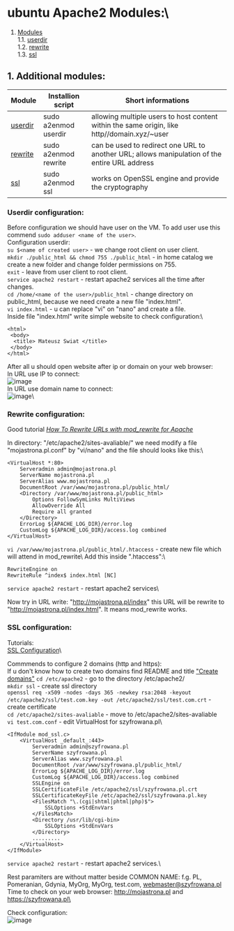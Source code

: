 # ubuntu Apache2 Modules:\
1. [Modules](#modules)\
1.1. [userdir](#userdir)\
1.2. [rewrite](#rewrite)\
1.3. [ssl](#ssl)

## 1. Additional modules: <a name="modules"></a>

| Module   | Installion script       | Short informations |
|---------|----------------------|-------------------|
| [userdir](#userdir) | sudo a2enmod userdir |      allowing multiple users to host content within the same origin, like http//domain.xyz/~user             |
| [rewrite](#rewrite) | sudo a2enmod rewrite |     can be used to redirect one URL to another URL; allows manipulation of the entire URL address     | 
| [ssl](#ssl)     | sudo a2enmod ssl     |           works on OpenSSL engine and provide the cryptography        |

### Userdir configuration: <a name="userdir"></a>

Before configuration we should have user on the VM. To add user use this commend ```sudo adduser <name of the user>```.\
Configuration userdir:\
```su $<name of created user>``` - we change root client on user client.\
```mkdir ./public_html && chmod 755 ./public_html``` - in home catalog we create a new folder and change folder permissions on 755.\
```exit``` - leave from user client to root client.\
```service apache2 restart``` - restart apache2 services all the time after changes.\
```cd /home/<name of the user>/public_html``` - change directory on public_html, because we need create a new file "index.html".\
```vi index.html``` - u can replace "vi" on "nano" and create a file.\
Inside file "index.html" write simple website to check configuration:\
```
<html>
 <body>
  <title> Mateusz Swiat </title>
 </body>
</html>
```

After all u should open website after ip or domain on your web browser:\
In URL use IP to connect:\
![image](https://github.com/BeNNeTTcik/ubuntu_apache/assets/42866234/0fcc56a5-c390-4844-a2b8-b119465f2cf9)\
In URL use domain name to connect:\
![image](https://github.com/BeNNeTTcik/ubuntu_apache/assets/42866234/d9fa587a-db84-4efd-bc19-963453cc256f)\

### Rewrite configuration: <a name="rewrite"></a>

Good tutorial *[How To Rewrite URLs with mod_rewrite for Apache](https://www.digitalocean.com/community/tutorials/how-to-rewrite-urls-with-mod_rewrite-for-apache-on-ubuntu-16-04)*

In directory: "/etc/apache2/sites-avaliable/" we need modify a file "mojastrona.pl.conf" by "vi/nano" and the file should looks like this:\
```
<VirtualHost *:80>
	Serveradmin admin@mojastrona.pl
	ServerName mojastrona.pl
	ServerAlias www.mojastrona.pl
	DocumentRoot /var/www/mojastrona.pl/public_html/
	<Directory /var/www/mojastrona.pl/public_html>
   		Options FollowSymLinks MultiViews
   		AllowOverride All
  		Require all granted
	</Directory>
	ErrorLog ${APACHE_LOG_DIR}/error.log
	CustomLog ${APACHE_LOG_DIR}/access.log combined
</VirtualHost>
```
```vi /var/www/mojastrona.pl/public_html/.htaccess``` - create new file which will attend in mod_rewrite\ 
Add this inside ".htaccess":\
```
RewriteEngine on
RewriteRule ^index$ index.html [NC]
```
```service apache2 restart``` - restart apache2 services\

Now try in URL write: "http://mojastrona.pl/index" this URL will be rewrite to "http://mojastrona.pl/index.html". It means mod_rewrite works.

### SSL configuration: <a name="ssl"></a>
Tutorials:\
[SSL Configuration](https://www.youtube.com/watch?v=rgBY6phztlk)\

Commmends to configure 2 domains (http and https):\
If u don't know how to create two domains find README and title ["Create domains"](myLib/README.md) 
```cd /etc/apache2``` - go to the directory /etc/apache2/\
```mkdir ssl``` - create ssl directory\
```openssl req -x509 -nodes -days 365 -newkey rsa:2048 -keyout /etc/apache2/ssl/test.com.key -out /etc/apache2/ssl/test.com.crt``` - create certificate\
```cd /etc/apache2/sites-avaliable``` - move to /etc/apache2/sites-avaliable\
```vi test.com.conf``` - edit VirtualHost for szyfrowana.pl\
```
<IfModule mod_ssl.c>
 	<VirtualHost _default_:443>
		Serveradmin admin@szyfrowana.pl
		ServerName szyfrowana.pl
		ServerAlias www.szyfrowana.pl
		DocumentRoot /var/www/szyfrowana.pl/public_html/
		ErrorLog ${APACHE_LOG_DIR}/error.log
		CustomLog ${APACHE_LOG_DIR}/access.log combined
		SSLEngine on
		SSLCertificateFile /etc/apache2/ssl/szyfrowana.pl.crt
		SSLCertificateKeyFile /etc/apache2/ssl/szyfrowana.pl.key
		<FilesMatch "\.(cgi|shtml|phtml|php)$">
			SSLOptions +StdEnvVars
		</FilesMatch>
		<Directory /usr/lib/cgi-bin>
			SSLOptions +StdEnvVars
		</Directory>
		.........
	</VirtualHost>
</IfModule>
```
```service apache2 restart``` - restart apache2 services.\

Rest paramiters are without matter beside COMMON NAME: f.g. PL, Pomeranian, Gdynia, MyOrg, MyOrg, test.com, webmaster@szyfrowana.pl\
Time to check on your web browser: http://mojastrona.pl and https://szyfrowana.pl\

Check configuration:\
![image](https://github.com/BeNNeTTcik/ubuntu_apache/assets/42866234/3627b289-4863-4173-9c3c-ef2b86418c80)
